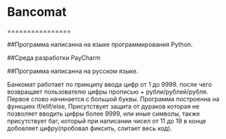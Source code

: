 # Bancomat
================


##Программа написанна на языке программирования Python.


##Среда разработки PayCharm


##Программа написанна на русском языке.

Банкомат работает по принципу ввода цифр от 1 до 9999. после чего возвращает пользователю цифры прописью + рубли/рублей/рубля. Первое слово начинается с большой буквы. Программа построенна на функциях if/elif/else, Присутствует защита от дураков которая не позволяет вводить цифры более 9999, или иные символы, также присутствует баг, который при написании чисел от 11 до 19 в конце добовляет цифру(пробовал фиксить, слитает весь код).
